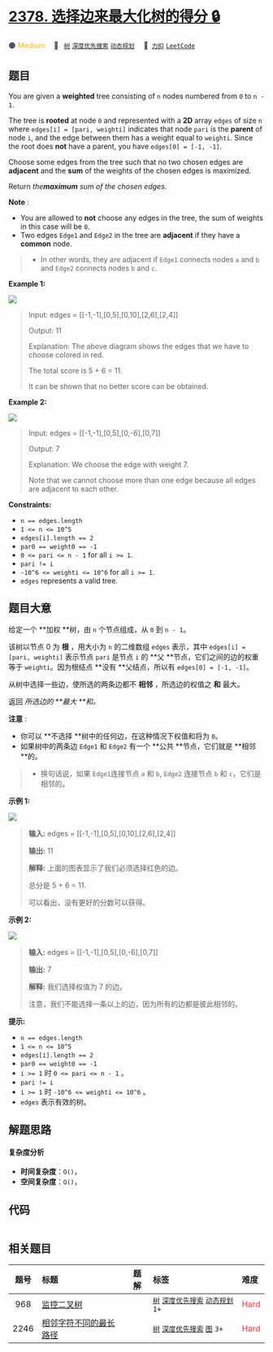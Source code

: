 # [2378. 选择边来最大化树的得分 🔒](https://2xiao.github.io/leetcode-js/problem/2378.html)

🟠 <font color=#ffb800>Medium</font>&emsp; 🔖&ensp; [`树`](/tag/tree.md) [`深度优先搜索`](/tag/depth-first-search.md) [`动态规划`](/tag/dynamic-programming.md)&emsp; 🔗&ensp;[`力扣`](https://leetcode.cn/problems/choose-edges-to-maximize-score-in-a-tree) [`LeetCode`](https://leetcode.com/problems/choose-edges-to-maximize-score-in-a-tree)

## 题目

You are given a **weighted** tree consisting of `n` nodes numbered from `0` to
`n - 1`.

The tree is **rooted** at node `0` and represented with a **2D** array `edges`
of size `n` where `edges[i] = [pari, weighti]` indicates that node `pari` is
the **parent** of node `i`, and the edge between them has a weight equal to
`weighti`. Since the root does **not** have a parent, you have `edges[0] =
[-1, -1]`.

Choose some edges from the tree such that no two chosen edges are **adjacent**
and the **sum** of the weights of the chosen edges is maximized.

Return _the**maximum** sum of the chosen edges_.

**Note** :

  * You are allowed to **not** choose any edges in the tree, the sum of weights in this case will be `0`.
  * Two edges `Edge1` and `Edge2` in the tree are **adjacent** if they have a **common** node. 
> 
> * In other words, they are adjacent if `Edge1` connects nodes `a` and `b` and `Edge2` connects nodes `b` and `c`.



**Example 1:**

![](https://fastly.jsdelivr.net/gh/doocs/leetcode@main/solution/2300-2399/2378.Choose%20Edges%20to%20Maximize%20Score%20in%20a%20Tree/images/treedrawio.png)

> Input: edges = [[-1,-1],[0,5],[0,10],[2,6],[2,4]]
> 
> Output: 11
> 
> Explanation: The above diagram shows the edges that we have to choose colored in red.
> 
> The total score is 5 + 6 = 11.
> 
> It can be shown that no better score can be obtained.

**Example 2:**

![](https://fastly.jsdelivr.net/gh/doocs/leetcode@main/solution/2300-2399/2378.Choose%20Edges%20to%20Maximize%20Score%20in%20a%20Tree/images/treee1293712983719827.png)

> Input: edges = [[-1,-1],[0,5],[0,-6],[0,7]]
> 
> Output: 7
> 
> Explanation: We choose the edge with weight 7.
> 
> Note that we cannot choose more than one edge because all edges are adjacent to each other.

**Constraints:**

  * `n == edges.length`
  * `1 <= n <= 10^5`
  * `edges[i].length == 2`
  * `par0 == weight0 == -1`
  * `0 <= pari <= n - 1` for all `i >= 1`.
  * `pari != i`
  * `-10^6 <= weighti <= 10^6` for all `i >= 1`.
  * `edges` represents a valid tree.


## 题目大意

给定一个 **加权  **树，由 `n` 个节点组成，从 `0` 到 `n - 1`。

该树以节点 0 为 **根** ，用大小为 `n` 的二维数组 `edges` 表示，其中 `edges[i] = [pari, weighti]`
表示节点 `pari` 是节点 `i` 的 **父  **节点，它们之间的边的权重等于 `weighti`。因为根结点 **没有  **父结点，所以有
`edges[0] = [-1, -1]`。

从树中选择一些边，使所选的两条边都不 **相邻** ，所选边的权值之 **和** 最大。



返回 _所选边的  **最大  **和。_

**注意** :

  * 你可以 **不选择  **树中的任何边，在这种情况下权值和将为 `0`。
  * 如果树中的两条边 `Edge1` 和 `Edge2` 有一个 **公共  **节点，它们就是 **相邻  **的。 
> 
> * 换句话说，如果 `Edge1`连接节点 `a` 和 `b`, `Edge2` 连接节点 `b` 和 `c`，它们是相邻的。



**示例 1:**

![](https://fastly.jsdelivr.net/gh/doocs/leetcode@main/solution/2300-2399/2378.Choose%20Edges%20to%20Maximize%20Score%20in%20a%20Tree/images/treedrawio.png)

> 
> 
> 
> 
> 
> **输入:** edges = [[-1,-1],[0,5],[0,10],[2,6],[2,4]]
> 
> **输出:** 11
> 
> **解释:** 上面的图表显示了我们必须选择红色的边。
> 
> 总分是 5 + 6 = 11.
> 
> 可以看出，没有更好的分数可以获得。
> 
> 

**示例 2:**

![](https://fastly.jsdelivr.net/gh/doocs/leetcode@main/solution/2300-2399/2378.Choose%20Edges%20to%20Maximize%20Score%20in%20a%20Tree/images/treee1293712983719827.png)

> 
> 
> 
> 
> 
> **输入:** edges = [[-1,-1],[0,5],[0,-6],[0,7]]
> 
> **输出:** 7
> 
> **解释:** 我们选择权值为 7 的边。
> 
> 注意，我们不能选择一条以上的边，因为所有的边都是彼此相邻的。
> 
> 



**提示:**

  * `n == edges.length`
  * `1 <= n <= 10^5`
  * `edges[i].length == 2`
  * `par0 == weight0 == -1`
  * `i >= 1` 时 `0 <= pari <= n - 1` 。
  * `pari != i`
  * `i >= 1` 时 `-10^6 <= weighti <= 10^6` 。
  * `edges` 表示有效的树。


## 解题思路

#### 复杂度分析

- **时间复杂度**：`O()`，
- **空间复杂度**：`O()`，

## 代码

```javascript

```

## 相关题目

<!-- prettier-ignore -->
| 题号 | 标题 | 题解 | 标签 | 难度 |
| :------: | :------ | :------: | :------ | :------ |
| 968 | [监控二叉树](https://leetcode.com/problems/binary-tree-cameras) |  |  [`树`](/tag/tree.md) [`深度优先搜索`](/tag/depth-first-search.md) [`动态规划`](/tag/dynamic-programming.md) `1+` | <font color=#ff334b>Hard</font> |
| 2246 | [相邻字符不同的最长路径](https://leetcode.com/problems/longest-path-with-different-adjacent-characters) |  |  [`树`](/tag/tree.md) [`深度优先搜索`](/tag/depth-first-search.md) [`图`](/tag/graph.md) `3+` | <font color=#ff334b>Hard</font> |